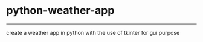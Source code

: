 # python-weather-app
__________________________________________________________________________________________________________________________________________________________
create a weather app in python with the use of tkinter for gui purpose

